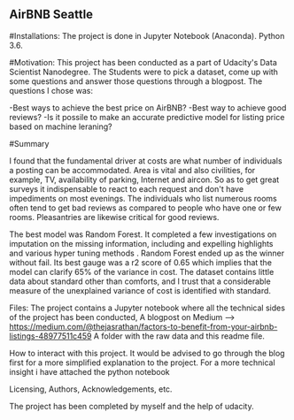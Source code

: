 ## AirBNB Seattle

#Installations: 
The project is done in Jupyter Notebook (Anaconda). Python 3.6.

#Motivation: 
This project has been conducted as a part of Udacity's Data Scientist Nanodegree. The Students were to pick a dataset, come up with some questions and answer those questions through a blogpost. The questions I chose was:

-Best ways to achieve the best price on AirBNB?
-Best way to achieve good reviews?
-Is it possile to make an accurate predictive model for listing price based on machine leraning?

#Summary 

I found that the fundamental driver at costs are what number of individuals a posting can be accommodated. Area is vital and also civilities, for example, TV, availability of parking, Internet and aircon. So as to get great surveys it indispensable to react to each request and don't have impediments on most evenings. The individuals who list numerous rooms often tend to get bad reviews as compared to people who have one or few rooms. Pleasantries are likewise critical for good reviews.

The best model was Random Forest. It completed a few investigations on imputation on the missing information, including and expelling highlights and various hyper tuning methods . Random Forest ended up as the winner without fail. Its best gauge was a r2 score of 0.65 which implies that the model can clarify 65% of the variance in cost. The dataset contains little data about standard other than comforts, and I trust that a considerable measure of the unexplained variance of cost is identified with standard.

Files: The project contains a Jupyter notebook where all the technical sides of the project has been conducted, A blogpost on Medium --> https://medium.com/@thejasrathan/factors-to-benefit-from-your-airbnb-listings-48977511c459 A folder with the raw data and this readme file.

How to interact with this project. It would be advised to go through the blog first for a more simplified explanation to the project. For a more technical insight i have attached the python notebook

Licensing, Authors, Acknowledgements, etc.

The project has been completed by myself and the help of udacity.
